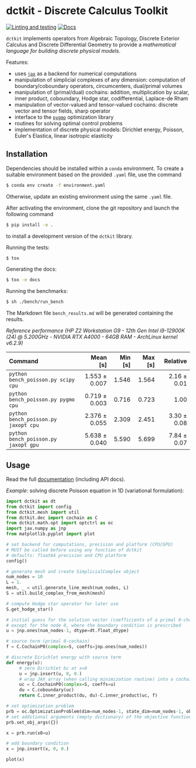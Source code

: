# dctkit - Discrete Calculus Toolkit

[![Linting and
testing](https://github.com/alucantonio/dctkit/actions/workflows/tests.yml/badge.svg)](https://github.com/alucantonio/dctkit/actions/workflows/tests.yml)
[![Docs](https://readthedocs.org/projects/dctkit/badge/?version=latest)](https://dctkit.readthedocs.io/en/latest/?badge=latest)

`dctkit` implements operators from Algebraic Topology, Discrete Exterior Calculus and
Discrete Differential Geometry to provide a *mathematical language for building discrete physical models*.

Features:
- uses [`jax`](http://github.com/google/jax/) as a backend for numerical computations
- manipulation of simplicial complexes of any dimension: computation of
  boundary/coboundary operators, circumcenters, dual/primal volumes
- manipulation of (primal/dual) cochains: addition, multiplication by scalar, inner
  product, coboundary, Hodge star, codifferential, Laplace-de Rham
- manipulation of vector-valued and tensor-valued cochains: discrete vector and tensor
  fields, sharp operator
- interface to the [`pygmo`](https://github.com/esa/pygmo2) optimization library
- routines for solving optimal control problems
- implementation of discrete physical models: Dirichlet energy, Poisson, Euler's
  Elastica, linear isotropic elasticity

## Installation

Dependencies should be installed within a `conda` environment. To create a suitable
environment based on the provided `.yaml` file, use the command

```bash
$ conda env create -f environment.yaml
```

Otherwise, update an existing environment using the same `.yaml` file.

After activating the environment, clone the git repository and launch the following command

```bash
$ pip install -e .
```

to install a development version of the `dctkit` library.

Running the tests:

```bash
$ tox
```

Generating the docs:

```bash
$ tox -e docs
```

Running the benchmarks:

```bash
$ sh ./bench/run_bench
```
The Markdown file `bench_results.md` will be generated containing the results.

*Reference performance (HP Z2 Workstation G9 - 12th Gen Intel i9-12900K (24) @ 5.200GHz - NVIDIA RTX A4000 - 64GB RAM - ArchLinux kernel v6.2.9)*

| Command                              |      Mean [s] | Min [s] | Max [s] |    Relative |
| :----------------------------------- | ------------: | ------: | ------: | ----------: |
| `python bench_poisson.py scipy cpu`  | 1.553 ± 0.007 |   1.546 |   1.564 | 2.16 ± 0.01 |
| `python bench_poisson.py pygmo cpu`  | 0.719 ± 0.003 |   0.716 |   0.723 |        1.00 |
| `python bench_poisson.py jaxopt cpu` | 2.376 ± 0.055 |   2.309 |   2.451 | 3.30 ± 0.08 |
| `python bench_poisson.py jaxopt gpu` | 5.638 ± 0.040 |   5.590 |   5.699 | 7.84 ± 0.07 |

## Usage

Read the full [documentation](https://dctkit.readthedocs.io/en/latest/) (including API
docs).

*Example*: solving discrete Poisson equation in 1D (variational formulation):

```python
import dctkit as dt
from dctkit import config
from dctkit.mesh import util
from dctkit.dec import cochain as C
from dctkit.math.opt import optctrl as oc
import jax.numpy as jnp
from matplotlib.pyplot import plot

# set backend for computations, precision and platform (CPU/GPU)
# MUST be called before using any function of dctkit
# defaults: float64 precision and CPU platform
config()

# generate mesh and create SimplicialComplex object
num_nodes = 10
L = 1.
mesh, _ = util.generate_line_mesh(num_nodes, L)
S = util.build_complex_from_mesh(mesh)

# compute Hodge star operator for later use
S.get_hodge_star()

# initial guess for the solution vector (coefficients of a primal 0-chain)
# except for the node 0, where the boundary condition is prescribed
u = jnp.ones(num_nodes-1, dtype=dt.float_dtype)

# source term (primal 0-cochain)
f = C.CochainP0(complex=S, coeffs=jnp.ones(num_nodes))

# discrete Dirichlet energy with source term
def energy(u):
     # zero Dirichlet bc at x=0
     u = jnp.insert(u, 0, 0.)
     # wrap JAX array (when calling minimization routine) into a cochain
     uc = C.CochainP0(complex=S, coeffs=u)
     du = C.coboundary(uc)
     return C.inner_product(du, du)-C.inner_product(uc, f)

# set optimization problem
prb = oc.OptimizationProblem(dim=num_nodes-1, state_dim=num_nodes-1, objfun=energy)
# set additional arguments (empty dictionary) of the objective function, other than the state array
prb.set_obj_args({})

x = prb.run(x0=u)

# add boundary condition
x = jnp.insert(x, 0, 0.)

plot(x)
```